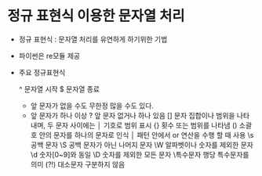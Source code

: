 # 정규 표현식 이용한 문자열 처리
- 정규 표현식 : 문자열 처리를 유연하게 하기위한 기법
- 파이썬은 re모듈 제공
- 주요 정규표현식

	 ^  문자열 시작
	 $  문자열 종료
	 *  앞 문자가 없을 수도 무한정 많을 수도 있다.
	 +  앞 문자가 하나 이상
	 ?  앞 문자 없거나 하나 있음
	 []  문자 집합이나 범위을 나타내며, 두 문자 사이에는 │ 기호로 범위 표시
	 {}  횟수 또는 범위를 나타냄
	 ()  소괄호 안의 문자를 하나의 문자로 인식
	 │  패턴 안에서 or 연산을 수행 할 때 사용
	 \s  공백 문자
	 \S  공백 문자가 아닌 나머지 문자
	 \W  알파벳이나 숫자를 제외한 문자
	 \d  숫자[0~9]와 동일
	 \D  숫자를 제외한 모든 문자
	 \특수문자  행당 특수문자를 의미
	 (?!)  대소문자 구분하지 않음
